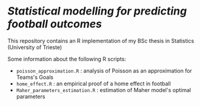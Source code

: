 # *Statistical modelling for predicting football outcomes*
This repository contains an R implementation of my BSc thesis in Statistics (University of Trieste)

Some information about the following R scripts:
- `poisson_approximation.R` : analysis of Poisson as an approximation for Teams's Goals
- `home_effect.R` : an empirical proof of a home effect in football
- `Maher_parameters_estimation.R` : estimation of Maher model's optimal parameters
